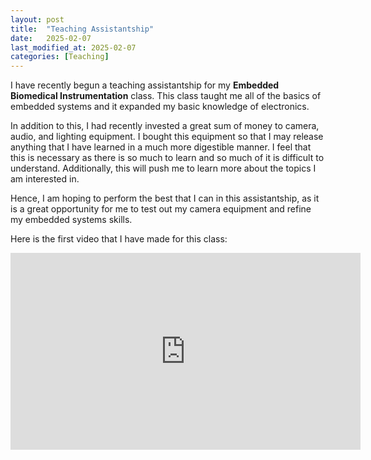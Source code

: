 ```yaml
---
layout: post
title:  "Teaching Assistantship"
date:   2025-02-07
last_modified_at: 2025-02-07
categories: [Teaching]
---
```


I have recently begun a teaching assistantship for my **Embedded Biomedical Instrumentation** class. This class taught me all of the basics of embedded systems and it expanded my basic knowledge of electronics. 


In addition to this, I had recently invested a great sum of money to camera, audio, and lighting equipment. I bought this equipment so that I may release anything that I have learned in a much more digestible manner. I feel that this is necessary as there is so much to learn and so much of it is difficult to understand. Additionally, this will push me to learn more about the topics I am interested in.


Hence, I am hoping to perform the best that I can in this assistantship, as it is a great opportunity for me to test out my camera equipment and refine my embedded systems skills.

Here is the first video that I have made for this class:

<div align="center">
  <iframe width="560" height="315" src="https://www.youtube.com/embed/_RbQUdtpEmE" frameborder="0" allowfullscreen></iframe>
</div>